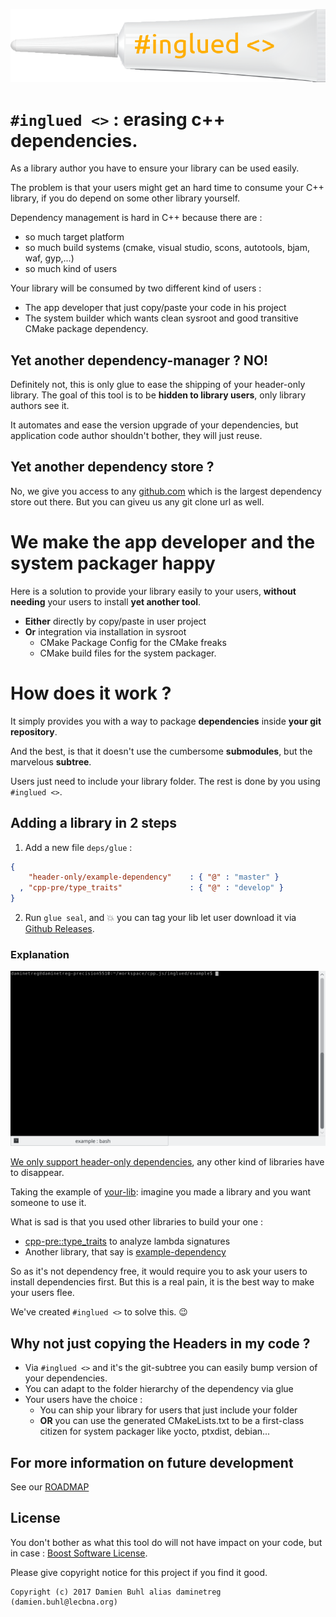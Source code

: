 ![#inglued <>](doc/logo.png)

# `#inglued <>` : erasing c++ dependencies.
As a library author you have to ensure your library can be used easily. 

The problem is that your users might get an hard time to consume your C++ library, if you do depend on some other library yourself.

Dependency management is hard in C++ because there are :
  - so much target platform
  - so much build systems (cmake, visual studio, scons, autotools, bjam, waf, gyp,...)
  - so much kind of users

Your library will be consumed by two different kind of users :
  - The app developer that just copy/paste your code in his project
  - The system builder which wants clean sysroot and good transitive CMake package dependency.

## Yet another dependency-manager ? NO!
Definitely not, this is only glue to ease the shipping of your header-only library. The goal of this tool is to be **hidden to library users**, only library authors see it.

It automates and ease the version upgrade of your dependencies, but application code author shouldn't bother, they will just reuse.

## Yet another dependency store ?
No, we give you access to any [github.com](https://github.com/) which is the largest dependency store out there. But you can giveu us any git clone url as well.

# We make the app developer and the system packager happy
Here is a solution to provide your library easily to your users, **without needing** your users to install **yet another tool**.

  - **Either** directly by copy/paste in user project
  - **Or** integration via installation in sysroot
    * CMake Package Config for the CMake freaks
    * CMake build files for the system packager.


# How does it work ?
It simply provides you with a way to package **dependencies** inside **your git repository**. 

And the best, is that it doesn't use the cumbersome **submodules**, but the marvelous **subtree**.

Users just need to include your library folder. The rest is done by you using `#inglued <>`.

## Adding a library in 2 steps

  1. Add a new file `deps/glue` : 
 
```json
{
    "header-only/example-dependency"    : { "@" : "master" }
  , "cpp-pre/type_traits"               : { "@" : "develop" }
}
```


  2. Run `glue seal`, and :boom: you can tag your lib let user download it via [Github Releases](https://help.github.com/articles/creating-releases/).

### Explanation
![glue seal command run](doc/glue-seal-example.gif)

[We only support header-only dependencies](doc/rationale/WHY_HEADER_ONLY.md), any other kind of libraries have to disappear.

Taking the example of [your-lib](https://github.com/header-only/example-your-lib): imagine you made a library and you want someone to use it.

What is sad is that you used other libraries to build your one :

  * [cpp-pre::type\_traits](https://github.com/cpp-pre/type_traits/) to analyze lambda signatures
  * Another library, that say is [example-dependency](https://github.com/header-only/example-dependency)

So as it's not dependency free, it would require you to ask your users to install dependencies first. But this is a real pain, it is the best way to make your users flee.

We've created `#inglued <>` to solve this. :wink:

## Why not just copying the Headers in my code ?

  - Via `#inglued <>` and it's the git-subtree you can easily bump version of your dependencies.
  - You can adapt to the folder hierarchy of the dependency via glue
  - Your users have the choice : 
    * You can ship your library for users that just include your folder
    * **OR** you can use the generated CMakeLists.txt to be a first-class citizen for system packager like yocto, ptxdist, debian...

## For more information on future development
See our [ROADMAP](./ROADMAP.md)

## License
You don't bother as what this tool do will not have impact on your code, but in case : [Boost Software License](./LICENSE).

Please give copyright notice for this project if you find it good.

```
Copyright (c) 2017 Damien Buhl alias daminetreg (damien.buhl@lecbna.org)
```
